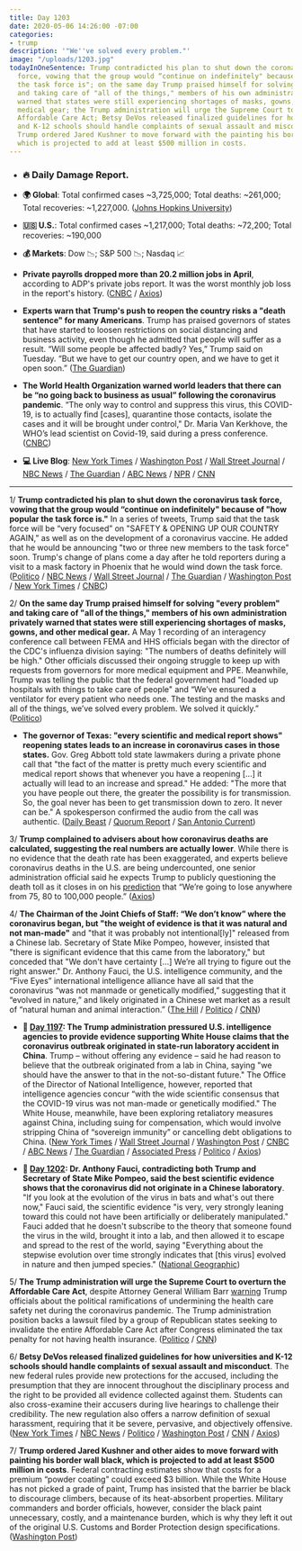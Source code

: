 ```yaml
---
title: Day 1203
date: 2020-05-06 14:26:00 -07:00
categories:
- trump
description: '"We''ve solved every problem."'
image: "/uploads/1203.jpg"
todayInOneSentence: Trump contradicted his plan to shut down the coronavirus task
  force, vowing that the group would “continue on indefinitely" because of "how popular
  the task force is"; on the same day Trump praised himself for solving "every problem"
  and taking care of "all of the things," members of his own administration privately
  warned that states were still experiencing shortages of masks, gowns, and other
  medical gear; the Trump administration will urge the Supreme Court to overturn the
  Affordable Care Act; Betsy DeVos released finalized guidelines for how universities
  and K-12 schools should handle complaints of sexual assault and misconduct; and
  Trump ordered Jared Kushner to move forward with the painting his border wall black,
  which is projected to add at least $500 million in costs.
---
```


* ### 🔥 Daily Damage Report.

* **🌍 Global**: Total confirmed cases \~3,725,000; Total deaths: \~261,000; Total recoveries: \~1,227,000. ([Johns Hopkins University](https://coronavirus.jhu.edu/map.html))

* **🇺🇸 U.S.**: Total confirmed cases \~1,217,000; Total deaths: \~72,200; Total recoveries: \~190,000

* **💰 Markets**: Dow 📉; S&P 500 📉; Nasdaq 📈

* **Private payrolls dropped more than 20.2 million jobs in April**, according to ADP's private jobs report. It was the worst monthly job loss in the report's history. ([CNBC](https://www.cnbc.com/2020/05/06/adp-private-payrolls-april-2020-drop-by-record-20point2-million.html) / [Axios](https://www.axios.com/adp-private-jobs-report-coronavirus-7b14ba73-863a-4375-849a-d9a1dc716791.html))

* **Experts warn that Trump's push to reopen the country risks a "death sentence" for many Americans**. Trump has praised governors of states that have started to loosen restrictions on social distancing and business activity, even though he admitted that people will suffer as a result. “Will some people be affected badly? Yes,” Trump said on Tuesday. “But we have to get our country open, and we have to get it open soon.” ([The Guardian](https://www.theguardian.com/us-news/2020/may/06/trump-economy-reopen-us-experts-warning))

* **The World Health Organization warned world leaders that there can be “no going back to business as usual” following the coronavirus pandemic**. “The only way to control and suppress this virus, this COVID-19, is to actually find \[cases\], quarantine those contacts, isolate the cases and it will be brought under control," Dr. Maria Van Kerkhove, the WHO’s lead scientist on Covid-19, said during a press conference. ([CNBC](https://www.cnbc.com/2020/05/06/coronavirus-who-says-there-can-be-no-going-back-to-business-as-usual.html))

* **💻 Live Blog**: [New York Times](https://www.nytimes.com/2020/05/06/us/coronavirus-live-updates.html) / [Washington Post](https://www.washingtonpost.com/nation/2020/05/06/coronavirus-update-us/?hpid=hp_hp-banner-main_virus-ticker-1230am%3Aprime-time%2Fpromo&itid=hp_hp-banner-main_virus-ticker-1230am%3Aprime-time%2Fpromo) / [Wall Street Journal](https://www.wsj.com/livecoverage/coronavirus-2020-05-06?mod=theme_coronavirus-ribbon) / [NBC News](https://www.nbcnews.com/health/health-news/live-blog/2020-05-06-coronavirus-news-n1200996) / [The Guardian](https://www.theguardian.com/world/live/2020/may/06/us-coronavirus-live-trump-taskforce-fauci-reopening-latest-news-updates) / [ABC News](https://abcnews.go.com/Health/coronavirus-updates-uk-death-toll-covid-19-highest/story?id=70528037&cid=clicksource_4380645_2_heads_hero_live_hero_hed) / [NPR](https://www.npr.org/sections/coronavirus-live-updates) / [CNN](https://www.cnn.com/us/live-news/us-coronavirus-update-05-06-20/index.html)

---

1/ **Trump contradicted his plan to shut down the coronavirus task force, vowing that the group would “continue on indefinitely" because of "how popular the task force is."** In a series of tweets, Trump said that the task force will be “very focused” on "SAFETY & OPENING UP OUR COUNTRY AGAIN," as well as on the development of a coronavirus vaccine. He added that he would be announcing "two or three new members to the task force" soon. Trump's change of plans come a day after he told reporters during a visit to a mask factory in Phoenix that he would wind down the task force. ([Politico](https://www.politico.com/news/2020/05/06/trump-white-house-coronavirus-task-force-239900) / [NBC News](https://www.nbcnews.com/politics/white-house/change-plans-trump-now-says-coronavirus-task-force-will-continue-n1201141) / [Wall Street Journal](https://www.wsj.com/articles/trump-says-coronavirus-task-force-to-shift-focus-to-safety-and-reopening-economy-11588771597?mod=hp_lead_pos1) / [The Guardian](https://www.theguardian.com/us-news/2020/may/06/trump-coronavirus-white-house-taskforce-covid-19) / [Washington Post](https://www.washingtonpost.com/nation/2020/05/06/coronavirus-update-us/#link-A2DMXJCUIJBTJHR6MMZDBP2UTQ) / [New York Times](https://www.nytimes.com/2020/05/06/us/coronavirus-updates.html?action=click&module=Spotlight&pgtype=Homepage#link-3198a634) / [CNBC](https://www.cnbc.com/2020/05/06/trump-says-coronavirus-task-force-will-keep-working-indefinitely-with-a-focus-on-vaccines-and-reopening.html))

2/ **On the same day Trump praised himself for solving "every problem" and taking care of "all of the things," members of his own administration privately warned that states were still experiencing shortages of masks, gowns, and other medical gear.** A May 1 recording of an interagency conference call between FEMA and HHS officials began with the director of the CDC's influenza division saying: "The numbers of deaths definitely will be high." Other officials discussed their ongoing struggle to keep up with requests from governors for more medical equipment and PPE. Meanwhile, Trump was telling the public that the federal government had "loaded up hospitals with things to take care of people" and “We’ve ensured a ventilator for every patient who needs one. The testing and the masks and all of the things, we’ve solved every problem. We solved it quickly.” ([Politico](https://www.politico.com/news/2020/05/06/trump-fema-hhs-coronavirus-response-239652))

* **The governor of Texas: "every scientific and medical report shows" reopening states leads to an increase in coronavirus cases in those states.** Gov. Greg Abbott told state lawmakers during a private phone call that "the fact of the matter is pretty much every scientific and medical report shows that whenever you have a reopening \[...\] it actually will lead to an increase and spread." He added: "The more that you have people out there, the greater the possibility is for transmission. So, the goal never has been to get transmission down to zero. It never can be." A spokesperson confirmed the audio from the call was authentic. ([Daily Beast](https://www.thedailybeast.com/texas-governor-greg-abbott-admits-dangers-of-reopening-state-on-private-call-with-lawmakers/) / [Quorum Report](http://www.quorumreport.com/buzz/Buzz_Print_List.cfm) / [San Antonio Current](https://www.sacurrent.com/the-daily/archives/2020/05/05/texas-gov-greg-abbott-caught-on-recording-saying-reopening-will-increase-spread-of-coronavirus))

3/ **Trump complained to advisers about how coronavirus deaths are calculated, suggesting the real numbers are actually lower**. While there is no evidence that the death rate has been exaggerated, and experts believe coronavirus deaths in the U.S. are being undercounted, one senior administration official said he expects Trump to publicly questioning the death toll as it closes in on his [prediction](https://whatthefuckjusthappenedtoday.com/2020/05/04/day-1201/#2-trump-revised-his-estimated-corona) that “We’re going to lose anywhere from 75, 80 to 100,000 people.” ([Axios](https://www.axios.com/trump-coronavirus-death-toll-d8ba60a4-316b-4d1e-8595-74970c15fb34.html))

4/ **The Chairman of the Joint Chiefs of Staff: “We don’t know” where the coronavirus began, but "the weight of evidence is that it was natural and not man-made"** and "that it was probably not intentional\[ly\]" released from a Chinese lab. Secretary of State Mike Pompeo, however, insisted that "there is significant evidence that this came from the laboratory," but conceded that "We don't have certainty \[...\] We’re all trying to figure out the right answer." Dr. Anthony Fauci, the U.S. intelligence community, and the “Five Eyes” international intelligence alliance have all said that the coronavirus “was not manmade or genetically modified,” suggesting that it “evolved in nature,” and likely originated in a Chinese wet market as a result of “natural human and animal interaction.” ([The Hill](https://thehill.com/policy/defense/496241-joint-chiefs-of-staff-chairman-says-evidence-suggests-coronavirus-was-not) / [Politico](https://www.politico.com/news/2020/05/06/mike-pompeo-wuhan-lab-coronavirus-239985) / [CNN](https://www.cnn.com/2020/05/06/politics/pompeo-wuhan-lab/index.html))

* **📌 [Day 1197](https://whatthefuckjusthappenedtoday.com/2020/04/30/day-1197/#5-the-trump-administration-pressured): The Trump administration pressured U.S. intelligence agencies to provide evidence supporting White House claims that the coronavirus outbreak originated in state-run laboratory accident in China**. Trump – without offering any evidence – said he had reason to believe that the outbreak originated from a lab in China, saying "we should have the answer to that in the not-so-distant future." The Office of the Director of National Intelligence, however, reported that intelligence agencies concur “with the wide scientific consensus that the COVID-19 virus was not man-made or genetically modified." The White House, meanwhile, have been exploring retaliatory measures against China, including suing for compensation, which would involve stripping China of “sovereign immunity” or cancelling debt obligations to China.  ([New York Times](https://www.nytimes.com/2020/04/30/us/politics/trump-administration-intelligence-coronavirus-china.html?referringSource=articleShare) / [Wall Street Journal](https://www.wsj.com/articles/u-s-intelligence-agencies-say-coronavirus-originated-in-china-wasnt-man-madeor-genetically-modified-11588260228?mod=hp_lista_pos3) / [Washington Post](https://www.washingtonpost.com/business/2020/04/30/trump-china-coronavirus-retaliation/) / [CNBC](https://www.cnbc.com/2020/04/30/coronavirus-trump-suspects-covid-19-came-from-china-lab.html) / [ABC News](https://abcnews.go.com/Politics/white-house-orders-intel-agencies-investigate-china-world/story?id=70404212) / [The Guardian](https://www.theguardian.com/world/2020/apr/30/cia-pushes-back-at-trump-efforts-to-link-coronavirus-to-chinese-laboratories) / [Associated Press](https://apnews.com/c9499f7b8ab2ae7097c8588f1ccdddea) / [Politico](https://www.politico.com/news/2020/04/30/intel-agency-rules-out-coronavirus-man-made-origin-theory-226269) / [Axios](https://www.axios.com/coronavirus-wuhan-lab-dni-eca897a7-85aa-4a06-a74e-9fd655c4be78.html))

* **📌 [Day 1202](https://whatthefuckjusthappenedtoday.com/2020/05/05/day-1202/#1-dr-anthony-fauci-contradicting-bot): Dr. Anthony Fauci, contradicting both Trump and Secretary of State Mike Pompeo, said the best scientific evidence shows that the coronavirus did not originate in a Chinese laboratory**. "If you look at the evolution of the virus in bats and what's out there now," Fauci said, the scientific evidence "is very, very strongly leaning toward this could not have been artificially or deliberately manipulated." Fauci added that he doesn't subscribe to the theory that someone found the virus in the wild, brought it into a lab, and then allowed it to escape and spread to the rest of the world, saying "Everything about the stepwise evolution over time strongly indicates that \[this virus\] evolved in nature and then jumped species." ([National Geographic](https://www.nationalgeographic.com/science/2020/05/anthony-fauci-no-scientific-evidence-the-coronavirus-was-made-in-a-chinese-lab-cvd/))

5/ **The Trump administration will urge the Supreme Court to overturn the Affordable Care Act**, despite Attorney General William Barr [warning](https://www.cnn.com/2020/05/05/politics/william-barr-obamacare-supreme-court/index.html) Trump officials about the political ramifications of undermining the health care safety net during the coronavirus pandemic. The Trump administration position backs a lawsuit filed by a group of Republican states seeking to invalidate the entire Affordable Care Act after Congress eliminated the tax penalty for not having health insurance. ([Politico](https://www.politico.com/news/2020/05/06/trump-supreme-court-obamacare-240366) / [CNN](https://www.cnn.com/2020/05/06/politics/trump-obamacare/index.html))

6/ **Betsy DeVos released finalized guidelines for how universities and K-12 schools should handle complaints of sexual assault and misconduct**. The new federal rules provide new protections for the accused, including the presumption that they are innocent throughout the disciplinary process and the right to be provided all evidence collected against them. Students can also cross-examine their accusers during live hearings to challenge their credibility. The new regulation also offers a narrow definition of sexual harassment, requiring that it be severe, pervasive, and objectively offensive. ([New York Times](https://www.nytimes.com/2020/05/06/us/politics/campus-sexual-misconduct-betsy-devos.html) / [NBC News](https://www.nbcnews.com/news/us-news/betsy-devos-releases-final-changes-campus-sexual-assault-policies-n1094491) / [Politico](https://www.politico.com/news/2020/05/06/betsy-devos-sexual-misconduct-rule-schools-240131) / [Washington Post](https://www.washingtonpost.com/local/education/betsy-devos-announces-new-rules-on-campus-sexual-assault-offering-more-rights-to-the-accused/2020/05/06/4d950c7c-8fa0-11ea-a9c0-73b93422d691_story.html) / [CNN](https://www.cnn.com/2020/05/06/politics/education-secretary-betsy-devos-title-ix-regulations/index.html) / [Axios](https://www.axios.com/betsy-devos-campus-sexual-assault-69b24ddb-1ca7-4fd1-878c-0a581763c62b.html))

7/ **Trump ordered Jared Kushner and other aides to move forward with painting his border wall black, which is projected to add at least $500 million in costs**. Federal contracting estimates show that costs for a premium “powder coating" could exceed $3 billion. While the White House has not picked a grade of paint, Trump has insisted that the barrier be black to discourage climbers, because of its heat-absorbent properties. Military commanders and border officials, however, consider the black paint unnecessary, costly, and a maintenance burden, which is why they left it out of the original U.S. Customs and Border Protection design specifications. ([Washington Post](https://www.washingtonpost.com/immigration/trump-border-wall-black-paint/2020/05/06/dbda8ae4-8eff-11ea-8df0-ee33c3f5b0d6_story.html))